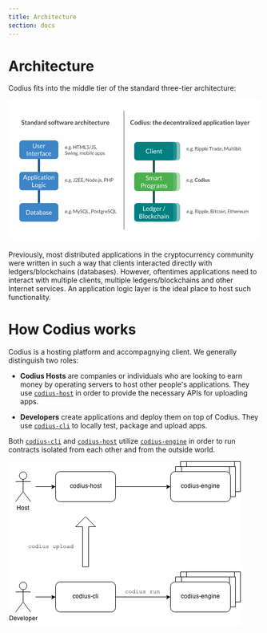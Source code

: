 ```yaml
---
title: Architecture
section: docs
---
```


# Architecture

Codius fits into the middle tier of the standard three-tier architecture:

![Codius 3-Tier Architecture](/src/assets/img/docs/three-tier-architecture.png)

Previously, most distributed applications in the cryptocurrency community were written in such a way that clients interacted directly with ledgers/blockchains (databases). However, oftentimes applications need to interact with multiple clients, multiple ledgers/blockchains and other Internet services. An application logic layer is the ideal place to host such functionality.

# How Codius works

Codius is a hosting platform and accompagnying client. We generally distinguish two roles:

* **Codius Hosts** are companies or individuals who are looking to earn money by operating servers to host other people's applications. They use [`codius-host`](https://github.com/codius/host) in order to provide the necessary APIs for uploading apps.

* **Developers** create applications and deploy them on top of Codius. They use [`codius-cli`](https://github.com/codius/cli) to locally test, package and upload apps.

Both [`codius-cli`](https://github.com/codius/cli) and [`codius-host`](https://github.com/codius/host) utilize [`codius-engine`](https://github.com/codius/engine) in order to run contracts isolated from each other and from the outside world.

![Architecture Diagram](/src/assets/img/docs/architecture-overview.png)
